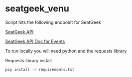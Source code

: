 # seatgeek_venu

Script hits the following endpoint for SeatGeek

[SeatGeek API](https://api.seatgeek.com/2/events?per_page=2000&venue.city=chicago&type=concert "API")

[SeatGeek API Doc for Events](http://platform.seatgeek.com/#events)


To run locally you will need python and the requests library

  Requests library install 
  
  `pip install -r requirements.txt`